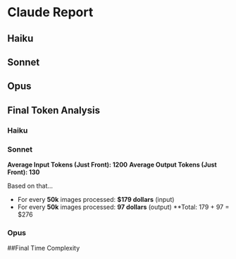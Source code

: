 # Claude Report


## Haiku
## Sonnet
## Opus

## Final Token Analysis
### Haiku
### Sonnet
**Average Input Tokens (Just Front): 1200**
**Average Output Tokens (Just Front): 130**

Based on that...
- For every **50k** images processed: **$179 dollars** (input)
- For every **50k** images processed: **97 dollars** (output)
**Total: 179 + 97 = $276

### Opus

##Final Time Complexity
